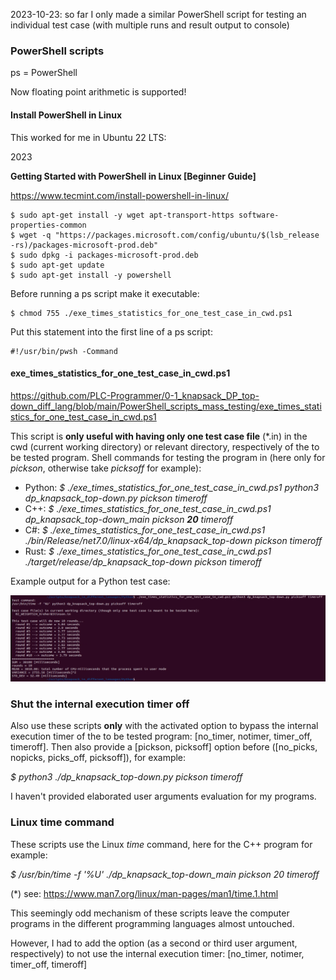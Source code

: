 2023-10-23: so far I only made a similar PowerShell script for testing an individual test case (with multiple runs and result output to console)

### PowerShell scripts

ps = PowerShell

Now floating point arithmetic is supported!

#### Install PowerShell in Linux

This worked for me in Ubuntu 22 LTS:

2023

**Getting Started with PowerShell in Linux [Beginner Guide]**

https://www.tecmint.com/install-powershell-in-linux/

```
$ sudo apt-get install -y wget apt-transport-https software-properties-common
$ wget -q "https://packages.microsoft.com/config/ubuntu/$(lsb_release -rs)/packages-microsoft-prod.deb"
$ sudo dpkg -i packages-microsoft-prod.deb
$ sudo apt-get update
$ sudo apt-get install -y powershell
```

Before running a ps script make it executable:
```
$ chmod 755 ./exe_times_statistics_for_one_test_case_in_cwd.ps1
```

Put this statement into the first line of a ps script:

```
#!/usr/bin/pwsh -Command
```

#### exe_times_statistics_for_one_test_case_in_cwd.ps1

https://github.com/PLC-Programmer/0-1_knapsack_DP_top-down_diff_lang/blob/main/PowerShell_scripts_mass_testing/exe_times_statistics_for_one_test_case_in_cwd.ps1

This script is **only useful with having only one test case file** (*.in) in the cwd (current working directory) or relevant directory, respectively of the to be tested program. Shell commands for testing the program in (here only for _pickson_, otherwise take _picksoff_ for example):

* Python: _$ ./exe_times_statistics_for_one_test_case_in_cwd.ps1 python3 dp_knapsack_top-down.py pickson timeroff_
* C++: _$ ./exe_times_statistics_for_one_test_case_in_cwd.ps1 dp_knapsack_top-down_main pickson **20** timeroff_
* C#: _$ ./exe_times_statistics_for_one_test_case_in_cwd.ps1 ./bin/Release/net7.0/linux-x64/dp_knapsack_top-down pickson timeroff_
* Rust: _$ ./exe_times_statistics_for_one_test_case_in_cwd.ps1 ./target/release/dp_knapsack_top-down pickson timeroff_

Example output for a Python test case:

![plot](./exe_times_statistics_for_one_test_case_in_cwd.ps1_python_WEIGHTS24_Kreher_Stinson_2023-10-23.png)


### Shut the internal execution timer off

Also use these scripts **only** with the activated option to bypass the internal execution timer of the to be tested program: [no_timer, notimer, timer_off, timeroff].
Then also provide a [pickson, picksoff] option before ([no_picks, nopicks, picks_off, picksoff]), for example:

_$ python3 ./dp_knapsack_top-down.py pickson timeroff_

I haven't provided elaborated user arguments evaluation for my programs.

 
### Linux time command

These scripts use the Linux _time_ command, here for the C++ program for example:

_$ /usr/bin/time -f '%U' ./dp_knapsack_top-down_main pickson 20 timeroff_

(*) see: https://www.man7.org/linux/man-pages/man1/time.1.html

This seemingly odd mechanism of these scripts leave the computer programs in the different programming languages almost untouched.
                                          
However, I had to add the option (as a second or third user argument, respectively) to not use the internal execution timer: [no_timer, notimer, timer_off, timeroff]
